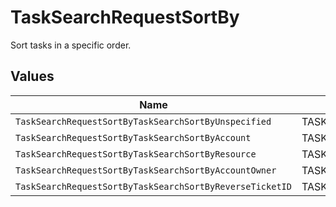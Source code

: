 # TaskSearchRequestSortBy

Sort tasks in a specific order.


## Values

| Name                                                     | Value                                                    |
| -------------------------------------------------------- | -------------------------------------------------------- |
| `TaskSearchRequestSortByTaskSearchSortByUnspecified`     | TASK_SEARCH_SORT_BY_UNSPECIFIED                          |
| `TaskSearchRequestSortByTaskSearchSortByAccount`         | TASK_SEARCH_SORT_BY_ACCOUNT                              |
| `TaskSearchRequestSortByTaskSearchSortByResource`        | TASK_SEARCH_SORT_BY_RESOURCE                             |
| `TaskSearchRequestSortByTaskSearchSortByAccountOwner`    | TASK_SEARCH_SORT_BY_ACCOUNT_OWNER                        |
| `TaskSearchRequestSortByTaskSearchSortByReverseTicketID` | TASK_SEARCH_SORT_BY_REVERSE_TICKET_ID                    |